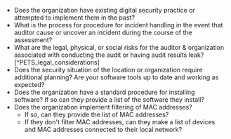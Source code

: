 
* Does the organization have existing digital security practice or attempted to implement them in the past?
* What is the process for procedure for incident handling in the event that auditor cause or uncover an incident during the course of the assessment?
* What are the legal, physical, or social risks for the auditor & organization associated with conducting the audit or having audit results leak? [^PETS_legal_considerations]
* Does the security situation of the location or organization require additional planning? Are your software tools up to date and working as expected?
* Does the organization have a standard procedure for installing software? If so can they provide a list of the software they install?
* Does the organization implement filtering of MAC addresses?
    * If so, can they provide the list of MAC addresses?
    * If they don't filter MAC addresses, can they make a list of devices and MAC addresses connected to their local network?
